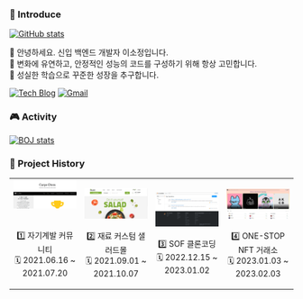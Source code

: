 ### 👻 Introduce

[![GitHub stats](https://github-readme-stats.vercel.app/api?username=sojeongLee0125&hide=stars&count_private=true&show_icons=true&theme=buefy)](https://github.com/anuraghazra/github-readme-stats)

📌 안녕하세요. 신입 백엔드 개발자 이소정입니다. <br>
📌 변화에 유연하고, 안정적인 성능의 코드를 구성하기 위해 항상 고민합니다. <br>
📌 성실한 학습으로 꾸준한 성장을 추구합니다.

[![Tech Blog](http://img.shields.io/badge/-Blog-black?style=flat-round&logo=tistory&link=https://jeong-lee-0125.tistory.com/)](https://jeong-lee-0125.tistory.com/)
[![Gmail](https://img.shields.io/badge/Gmail-d14836?style=flat-round&logo=Gmail&logoColor=white&link=mailto:sojeonglee0125@gmail.com)](mailto:sojeonglee0125@gmail.com)

### 🎮 Activity
[![BOJ stats](http://mazassumnida.wtf/api/v2/generate_badge?boj=sojeong0125)](http://mazassumnida.wtf/api/v2/generate_badge?boj=sojeong0125)

### 📃 Project History
<table>
    <tbody>
        <tr>
            <td>
                <a href="https://github.com/sojeongLee0125/MyHomepageProject"> 
                    <div><img width="100%" src="/image/history1.png"/></div>
                </a>
                    <br>
                    <br>
                    <div align = "center"> 1️⃣ 자기계발 커뮤니티 </div>
                    <div align = "center"> 🗓️ 2021.06.16 ~ 2021.07.20 </div>
                    <br>
            </td>
            <td>
                <a href="https://github.com/sojeongLee0125/SaladMallProject">
                    <div><img width="120%" src="/image/history2.png"/></div>
                </a>
                    <br>
                    <div align = "center"> 2️⃣ 재료 커스텀 샐러드몰 </div>
                    <div align = "center"> 🗓️ 2021.09.01 ~ 2021.10.07 </div>
            </td>
            <td>
                <a href="https://github.com/sojeongLee0125/StackOverFlowCloneCoding">
                    <div><img width="100%" src="/image/history3.png"/></div>
                </a>
                    <br>
                    <div align = "center"> 3️⃣ SOF 클론코딩 </div>
                    <div align = "center"> 🗓️ 2022.12.15 ~ 2023.01.02 </div>
            </td>
            <td>
                <a href="https://github.com/sojeongLee0125/TradeShopProject">
                    <div><img width="100%" src="/image/history4.png"/></div>
                </a>
                    <br>
                    <div align = "center"> 4️⃣ ONE-STOP NFT 거래소 </div>
                    <div align = "center"> 🗓️ 2023.01.03 ~ 2023.02.03 </div>
            </td>
        </tr>
    </tbody>
</table>
